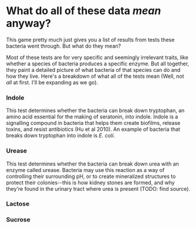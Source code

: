 # What do all of these data *mean* anyway?
This game pretty much just gives you a list of results from tests these bacteria went through. But what do they mean?

Most of these tests are for very specific and seemingly irrelevant traits, like whether a species of bacteria produces a specific enzyme. But all together, they paint a detailed picture of what bacteria of that species can do and how they live. Here's a breakdown of what all of the tests mean (Well, not *all* at first. I'll be expanding as we go).

### Indole
This test determines whether the bacteria can break down tryptophan, an amino acid essential for the making of seratonin, into indole. Indole is a signalling compound in bacteria that helps them create biofilms, release toxins, and resist antibiotics (Hu et al 2010). An example of bacteria that breaks down tryptophan into indole is *E. coli*.

### Urease
This test determines whether the bacteria can break down urea with an enzyme called urease. Bacteria may use this reaction as a way of controlling their surrounding pH, or to create mineralized structures to protect their colonies--this is how kidney stones are formed, and why they're found in the urinary tract where urea is present (TODO: find source).

### Lactose

### Sucrose